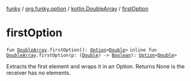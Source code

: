 [funky](../../index.md) / [org.funky.option](../index.md) / [kotlin.DoubleArray](index.md) / [firstOption](.)

# firstOption

`fun `[`DoubleArray`](https://kotlinlang.org/api/latest/jvm/stdlib/kotlin/-double-array/index.html)`.firstOption(): `[`Option`](../-option/index.md)`<`[`Double`](https://kotlinlang.org/api/latest/jvm/stdlib/kotlin/-double/index.html)`>`
`inline fun `[`DoubleArray`](https://kotlinlang.org/api/latest/jvm/stdlib/kotlin/-double-array/index.html)`.firstOption(p: (`[`Double`](https://kotlinlang.org/api/latest/jvm/stdlib/kotlin/-double/index.html)`) -> `[`Boolean`](https://kotlinlang.org/api/latest/jvm/stdlib/kotlin/-boolean/index.html)`): `[`Option`](../-option/index.md)`<`[`Double`](https://kotlinlang.org/api/latest/jvm/stdlib/kotlin/-double/index.html)`>`

Extracts the first element and wraps it in an Option. Returns None is the receiver has no elements.

